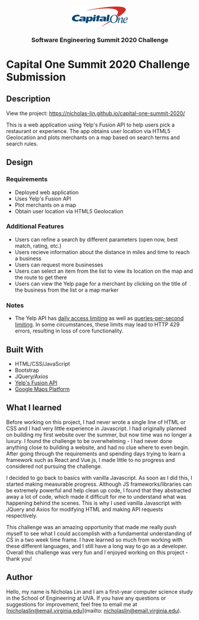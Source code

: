 <p align="center">
    <img src="assets/img/capitalOneLogo.png" width="150">
  </a>

  <h3 align="center">Software Engineering Summit 2020 Challenge</h3>
</p>

# Capital One Summit 2020 Challenge Submission


## Description
View the project: https://nicholas-lin.github.io/capital-one-summit-2020/

This is a web application using Yelp's Fusion API to help users pick a restaurant or experience. The app obtains user location via HTML5 Geolocation and plots merchants on a map based on search terms and search rules.

## Design

### Requirements
* Deployed web application
* Uses Yelp's Fusion API
* Plot merchants on a map
* Obtain user location via HTML5 Geolocation
### Additional Features
* Users can refine a search by different parameters (open now, best match, rating, etc.)
* Users recieve information about the distance in miles and time to reach a business
* Users can request more businesses
* Users can select an item from the list to view its location on the map and the route to get there
* Users can view the Yelp page for a merchant by clicking on the title of the business from the list or a map marker
### Notes
*  The Yelp API has [daily access limiting](https://www.yelp.com/developers) as well as [queries-per-second limiting](https://www.yelp.com/developers/documentation/v3/qps_rate_limiting). In some circumstances, these limits may lead to HTTP 429 errors, resulting in loss of core functionality.

## Built With
* HTML/CSS/JavaScript
* Bootstrap
* JQuery/Axios
* [Yelp's Fusion API ](https://www.yelp.com/developers)
* [Google Maps Platform](https://developers.google.com/maps/documentation)

## What I learned
Before working on this project, I had never wrote a single line of HTML or CSS and I had very little experience in Javascript. I had originally planned on building my first website over the summer, but now time was no longer a luxury. I found the challenge to be overwhelming - I had never done anything close to building a website, and had no clue where to even begin.  After going through the requirements and spending days trying to learn a framework such as React and Vue.js, I made little to no progress and considered not pursuing the challenge.

I decided to go back to basics with vanilla Javascript. As soon as I did this, I started making measurable progress. Although JS frameworks/libraries can be extremely powerful and help clean up code, I found that they abstracted away a lot of code, which made it difficult for me to understand what was happening behind the scenes. This is why I used vanilla Javascript with  JQuery and Axios for modifying HTML and making API requests respectively.

This challenge was an amazing opportunity that made me really push myself to see what I could accomplish with a fundamental understanding of CS in a two week time frame. I have learned so much from working with these different languages, and I still have a long way to go as a developer. Overall this challenge was very fun and I enjoyed working on this project - thank you!

## Author
Hello, my name is Nicholas Lin and I am a first-year computer science study in the School of Engineering at UVA. If you have any questions or suggestions for improvement, feel free to email me at [nicholaslin@email.virginia.edu](mailto: nicholaslin@email.virginia.edu).
